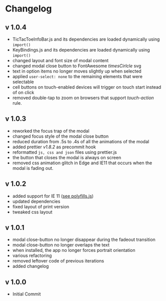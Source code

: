# Changelog

## v 1.0.4

* TicTacToeInfoBar.js and its dependencies are loaded dynamically using ```import()```
* KeyBindings.js and its dependencies are loaded dynamically using ```import()``` 
* changed layout and font size of modal content
* changed modal close button to FontAwesome  *timesCirlcle* svg
* text in option items no  longer moves slightly up when selected
* applied ```user-select: none``` to the remaining elements that were selectable
* cell buttons on touch-enabled devices will trigger on touch start instead of  on click
* removed double-tap to zoom on browsers that support *touch-action* rule.

## v 1.0.3

* reworked the focus trap of the modal
* changed focus style of the modal close button
* reduced duration from .5s to .4s of all the animations of the modal
* added prettier _v1.8.2_ as precommit hook
* reformatted `js, css and json` files using prettier.js
* the button that closes the modal is always on screen
* removed css animation glitch in Edge and IE11 that occurs when the modal is fading out.

## v 1.0.2

* added support for IE 11 ([see polyfills.js](./src/polyfills.js))
* updated dependencies
* fixed layout of print version
* tweaked css layout

## v 1.0.1

* modal close-button no longer disappear during the fadeout transition
* modal close-button no longer overlaps the text
* when installed, the app no longer forces portrait orientation
* various refactoring
* removed leftover code of previous iterations
* added changelog

## v 1.0.0

* Initial Commit
